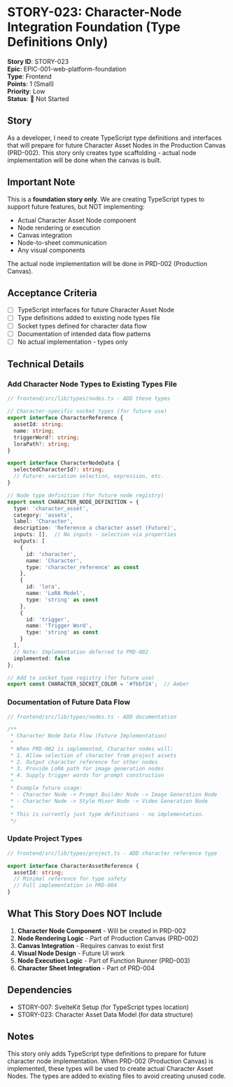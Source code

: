 # STORY-023: Character-Node Integration Foundation (Type Definitions Only)

**Story ID**: STORY-023  
**Epic**: EPIC-001-web-platform-foundation  
**Type**: Frontend  
**Points**: 1 (Small)  
**Priority**: Low  
**Status**: 🔲 Not Started

## Story
As a developer, I need to create TypeScript type definitions and interfaces that will prepare for future Character Asset Nodes in the Production Canvas (PRD-002). This story only creates type scaffolding - actual node implementation will be done when the canvas is built.

## Important Note
This is a **foundation story only**. We are creating TypeScript types to support future features, but NOT implementing:
- Actual Character Asset Node component
- Node rendering or execution
- Canvas integration
- Node-to-sheet communication
- Any visual components

The actual node implementation will be done in PRD-002 (Production Canvas).

## Acceptance Criteria
- [ ] TypeScript interfaces for future Character Asset Node
- [ ] Type definitions added to existing node types file
- [ ] Socket types defined for character data flow
- [ ] Documentation of intended data flow patterns
- [ ] No actual implementation - types only

## Technical Details

### Add Character Node Types to Existing Types File

```typescript
// frontend/src/lib/types/nodes.ts - ADD these types

// Character-specific socket types (for future use)
export interface CharacterReference {
  assetId: string;
  name: string;
  triggerWord?: string;
  loraPath?: string;
}

export interface CharacterNodeData {
  selectedCharacterId?: string;
  // Future: variation selection, expression, etc.
}

// Node type definition (for future node registry)
export const CHARACTER_NODE_DEFINITION = {
  type: 'character_asset',
  category: 'assets',
  label: 'Character',
  description: 'Reference a character asset (Future)',
  inputs: [],  // No inputs - selection via properties
  outputs: [
    {
      id: 'character',
      name: 'Character',
      type: 'character_reference' as const
    },
    {
      id: 'lora',
      name: 'LoRA Model',
      type: 'string' as const
    },
    {
      id: 'trigger',
      name: 'Trigger Word',
      type: 'string' as const
    }
  ],
  // Note: Implementation deferred to PRD-002
  implemented: false
};

// Add to socket type registry (for future use)
export const CHARACTER_SOCKET_COLOR = '#fbbf24';  // Amber
```

### Documentation of Future Data Flow

```typescript
// frontend/src/lib/types/nodes.ts - ADD documentation

/**
 * Character Node Data Flow (Future Implementation)
 * 
 * When PRD-002 is implemented, Character nodes will:
 * 1. Allow selection of character from project assets
 * 2. Output character reference for other nodes
 * 3. Provide LoRA path for image generation nodes
 * 4. Supply trigger words for prompt construction
 * 
 * Example future usage:
 * - Character Node -> Prompt Builder Node -> Image Generation Node
 * - Character Node -> Style Mixer Node -> Video Generation Node
 * 
 * This is currently just type definitions - no implementation.
 */
```

### Update Project Types

```typescript
// frontend/src/lib/types/project.ts - ADD character reference type

export interface CharacterAssetReference {
  assetId: string;
  // Minimal reference for type safety
  // Full implementation in PRD-004
}
```

## What This Story Does NOT Include

1. **Character Node Component** - Will be created in PRD-002
2. **Node Rendering Logic** - Part of Production Canvas (PRD-002)
3. **Canvas Integration** - Requires canvas to exist first
4. **Visual Node Design** - Future UI work
5. **Node Execution Logic** - Part of Function Runner (PRD-003)
6. **Character Sheet Integration** - Part of PRD-004

## Dependencies
- STORY-007: SvelteKit Setup (for TypeScript types location)
- STORY-023: Character Asset Data Model (for data structure)

## Notes
This story only adds TypeScript type definitions to prepare for future character node implementation. When PRD-002 (Production Canvas) is implemented, these types will be used to create actual Character Asset Nodes. The types are added to existing files to avoid creating unused code.